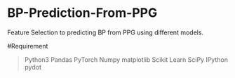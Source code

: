 # BP-Prediction-From-PPG
Feature Selection to predicting BP from PPG using different models. 

#Requirement
> Python3
> Pandas
> PyTorch
> Numpy
> matplotlib
> Scikit Learn
> SciPy
> IPython
> pydot
